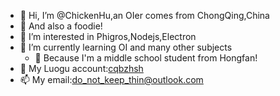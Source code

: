 - 👋 Hi, I’m @ChickenHu,an OIer comes from ChongQing,China
- 🥐 And also a foodie!
- 👀 I’m interested in Phigros,Nodejs,Electron
- 🌱 I’m currently learning OI and many other subjects
  - 🏫 Because I'm a middle school student from Hongfan!
- 👋 My Luogu account:[cqbzhsh](https://www.luogu.com.cn/user/502017)
- 📫 My email:[do_not_keep_thin@outlook.com](mailto:do_not_keep_thin@outlook.com)

